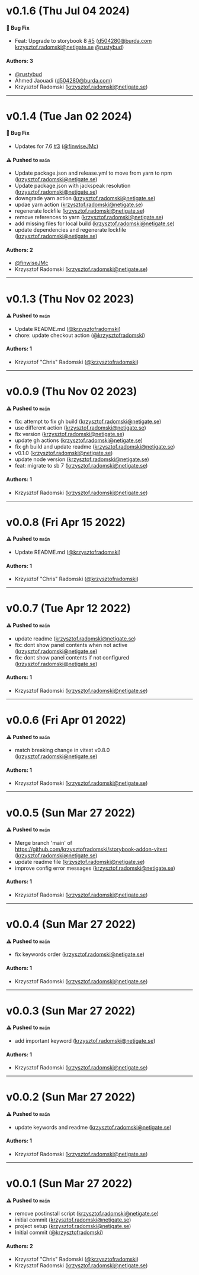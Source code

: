 # v0.1.6 (Thu Jul 04 2024)

#### 🐛 Bug Fix

- Feat: Upgrade to storybook 8 [#5](https://github.com/krzysztofradomski/storybook-addon-vitest/pull/5) (d504280@burda.com krzysztof.radomski@netigate.se [@rustybud](https://github.com/rustybud))

#### Authors: 3

- [@rustybud](https://github.com/rustybud)
- Ahmed Jaouadi (d504280@burda.com)
- Krzysztof Radomski (krzysztof.radomski@netigate.se)

---

# v0.1.4 (Tue Jan 02 2024)

#### 🐛 Bug Fix

- Updates for 7.6 [#3](https://github.com/krzysztofradomski/storybook-addon-vitest/pull/3) ([@finwiseJMc](https://github.com/finwiseJMc))

#### ⚠️ Pushed to `main`

- Update package.json and release.yml to move from yarn to npm (krzysztof.radomski@netigate.se)
- Update package.json with jackspeak resolution (krzysztof.radomski@netigate.se)
- downgrade yarn action (krzysztof.radomski@netigate.se)
- updae yarn action (krzysztof.radomski@netigate.se)
- regenerate lockfile (krzysztof.radomski@netigate.se)
- remove references to yarn (krzysztof.radomski@netigate.se)
- add missing files for local build (krzysztof.radomski@netigate.se)
- update dependencies and regenerate lockfile (krzysztof.radomski@netigate.se)

#### Authors: 2

- [@finwiseJMc](https://github.com/finwiseJMc)
- Krzysztof Radomski (krzysztof.radomski@netigate.se)

---

# v0.1.3 (Thu Nov 02 2023)

#### ⚠️ Pushed to `main`

- Update README.md ([@krzysztofradomski](https://github.com/krzysztofradomski))
- chore: update checkout action ([@krzysztofradomski](https://github.com/krzysztofradomski))

#### Authors: 1

- Krzysztof "Chris" Radomski ([@krzysztofradomski](https://github.com/krzysztofradomski))

---

# v0.0.9 (Thu Nov 02 2023)

#### ⚠️ Pushed to `main`

- fix: attempt to fix gh build (krzysztof.radomski@netigate.se)
- use different action (krzysztof.radomski@netigate.se)
- fix version (krzysztof.radomski@netigate.se)
- update gh actions (krzysztof.radomski@netigate.se)
- fix gh build and update readme (krzysztof.radomski@netigate.se)
- v0.1.0 (krzysztof.radomski@netigate.se)
- update node version (krzysztof.radomski@netigate.se)
- feat: migrate to sb 7 (krzysztof.radomski@netigate.se)

#### Authors: 1

- Krzysztof Radomski (krzysztof.radomski@netigate.se)

---

# v0.0.8 (Fri Apr 15 2022)

#### ⚠️ Pushed to `main`

- Update README.md ([@krzysztofradomski](https://github.com/krzysztofradomski))

#### Authors: 1

- Krzysztof "Chris" Radomski ([@krzysztofradomski](https://github.com/krzysztofradomski))

---

# v0.0.7 (Tue Apr 12 2022)

#### ⚠️ Pushed to `main`

- update readme (krzysztof.radomski@netigate.se)
- fix: dont show panel contents when not active (krzysztof.radomski@netigate.se)
- fix: dont show panel contents if not configured (krzysztof.radomski@netigate.se)

#### Authors: 1

- Krzysztof Radomski (krzysztof.radomski@netigate.se)

---

# v0.0.6 (Fri Apr 01 2022)

#### ⚠️ Pushed to `main`

- match breaking change in vitest v0.8.0 (krzysztof.radomski@netigate.se)

#### Authors: 1

- Krzysztof Radomski (krzysztof.radomski@netigate.se)

---

# v0.0.5 (Sun Mar 27 2022)

#### ⚠️ Pushed to `main`

- Merge branch 'main' of https://github.com/krzysztofradomski/storybook-addon-vitest (krzysztof.radomski@netigate.se)
- update readme file (krzysztof.radomski@netigate.se)
- improve config error messages (krzysztof.radomski@netigate.se)

#### Authors: 1

- Krzysztof Radomski (krzysztof.radomski@netigate.se)

---

# v0.0.4 (Sun Mar 27 2022)

#### ⚠️ Pushed to `main`

- fix keywords order (krzysztof.radomski@netigate.se)

#### Authors: 1

- Krzysztof Radomski (krzysztof.radomski@netigate.se)

---

# v0.0.3 (Sun Mar 27 2022)

#### ⚠️ Pushed to `main`

- add important keyword (krzysztof.radomski@netigate.se)

#### Authors: 1

- Krzysztof Radomski (krzysztof.radomski@netigate.se)

---

# v0.0.2 (Sun Mar 27 2022)

#### ⚠️ Pushed to `main`

- update keywords and readme (krzysztof.radomski@netigate.se)

#### Authors: 1

- Krzysztof Radomski (krzysztof.radomski@netigate.se)

---

# v0.0.1 (Sun Mar 27 2022)

#### ⚠️ Pushed to `main`

- remove postinstall script (krzysztof.radomski@netigate.se)
- initial commit (krzysztof.radomski@netigate.se)
- project setup (krzysztof.radomski@netigate.se)
- Initial commit ([@krzysztofradomski](https://github.com/krzysztofradomski))

#### Authors: 2

- Krzysztof "Chris" Radomski ([@krzysztofradomski](https://github.com/krzysztofradomski))
- Krzysztof Radomski (krzysztof.radomski@netigate.se)
